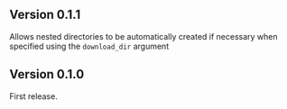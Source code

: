 ## Version 0.1.1
Allows nested directories to be automatically created if necessary when specified using the `download_dir` argument

## Version 0.1.0
First release.
